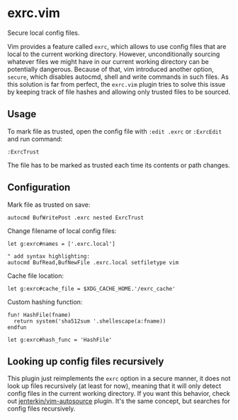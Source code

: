 # exrc.vim

Secure local config files.

Vim provides a feature called `exrc`, which allows to use config files that are local to
the current working directory. However, unconditionally sourcing whatever files we might
have in our current working directory can be potentially dangerous. Because of that, vim
introduced another option, `secure`, which disables autocmd, shell and write commands in
such files. As this solution is far from perfect, the `exrc.vim` plugin tries to solve
this issue by keeping track of file hashes and allowing only trusted files to be sourced.

## Usage

To mark file as trusted, open the config file with `:edit .exrc` or `:ExrcEdit` and
run command:

```vim
:ExrcTrust
```

The file has to be marked as trusted each time its contents or path changes.

## Configuration

Mark file as trusted on save:

```vim
autocmd BufWritePost .exrc nested ExrcTrust
```

Change filename of local config files:

```vim
let g:exrc#names = ['.exrc.local']

" add syntax highlighting:
autocmd BufRead,BufNewFile .exrc.local setfiletype vim
```

Cache file location:

```vim
let g:exrc#cache_file = $XDG_CACHE_HOME.'/exrc_cache'
```

Custom hashing function:

```vim
fun! HashFile(fname)
  return system('sha512sum '.shellescape(a:fname))
endfun

let g:exrc#hash_func = 'HashFile'
```

## Looking up config files recursively

This plugin just reimplements the `exrc` option in a secure manner, it does not look up
files recursively (at least for now), meaning that it will only detect config files in the
current working directory. If you want this behavior, check out
[jenterkin/vim-autosource](https://github.com/jenterkin/vim-autosource) plugin. It's the
same concept, but searches for config files recursively.
